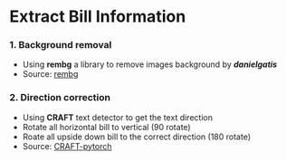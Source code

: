 # Extract Bill Information

### 1. Background removal

- Using **rembg** a library to remove images background by ***danielgatis***
- Source: [rembg](https://github.com/danielgatis/rembg)

### 2. Direction correction

- Using **CRAFT** text detector to get the text direction
- Rotate all horizontal bill to vertical (90 rotate)
- Roate all upside down bill to the correct direction (180 rotate)
- Source: [CRAFT-pytorch](https://github.com/clovaai/CRAFT-pytorch)
